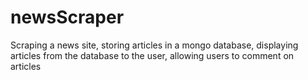 # newsScraper
Scraping a news site, storing articles in a mongo database, displaying articles from the database to the user, allowing users to comment on articles
